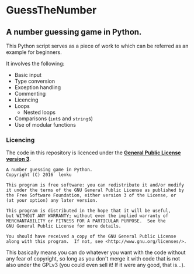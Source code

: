 # GuessTheNumber
## A number guessing game in Python.

This Python script serves as a piece of work to which can be referred as an example for beginners.

It involves the following:
- Basic input
- Type conversion
- Exception handling
- Commenting
- Licencing
- Loops
  - Nested loops
- Comparisons (`int`s and `string`s)
- Use of modular functions

### Licencing
The code in this repository is licenced under the **[General Public License version 3](http://www.gnu.org/licenses/gpl-3.0.en.html)**.
```
A number guessing game in Python.
Copyright (C) 2016  lenku

This program is free software: you can redistribute it and/or modify
it under the terms of the GNU General Public License as published by
the Free Software Foundation, either version 3 of the License, or
(at your option) any later version.

This program is distributed in the hope that it will be useful,
but WITHOUT ANY WARRANTY; without even the implied warranty of
MERCHANTABILITY or FITNESS FOR A PARTICULAR PURPOSE.  See the
GNU General Public License for more details.

You should have received a copy of the GNU General Public License
along with this program.  If not, see <http://www.gnu.org/licenses/>.
```
This basically means you can do whatever you want with the code without any fear of copyright, so long as you don't merge it with code that is not also under the GPLv3 (you could even sell it! If it were any good, that is...).
